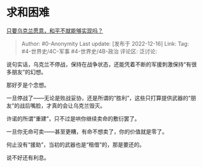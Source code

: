 # 求和困难
[只要乌克兰愿意，和平不就能够实现吗？](https://www.zhihu.com/question/540807115/answer/2803139237)

> Author: #0-Anonymity
> Last update: [发布于 2022-12-16]
> Link:
> Tag: #4-世界史/4C-军事 #4-世界史/4B-政治
> 评论区:
> 泛讨论:

说句实话，乌克兰不停战，保持在战争状态，还能凭着不断的军援刺激保持“有很多朋友”的幻想。

那好歹是个念想。

一旦停战了——无论是败战妥协，还是所谓的“胜利”，这些只打算提供武器的“朋友”的战后嘴脸，才真的会让乌克兰毁灭。

许诺的所谓“重建”，只不过是哄你继续卖命的敷衍罢了。

一旦你无命可卖——甚至更糟，有命不想卖了，你的价值就是零了。

何止没有“援助”，当初的武器也是“租借”的，那是要还的。

说不好还有利息。

